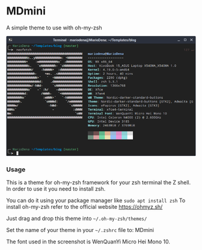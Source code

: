 # MDmini
A simple theme to use with oh-my-zsh

![](./img/Sc.png)


### Usage

This is a theme for oh-my-zsh framework for your zsh terminal the Z shell.
In order to use it you need to install zsh.

You can do it using your package manager like `sudo apt install zsh` 
To install oh-my-zsh refer to the official website https://ohmyz.sh/

Just drag and drop this theme into `~/.oh-my-zsh/themes/`

Set the name of your theme in your `~/.zshrc` file to: MDmini

The font used in the screenshot is WenQuanYi Micro Hei Mono 10.
